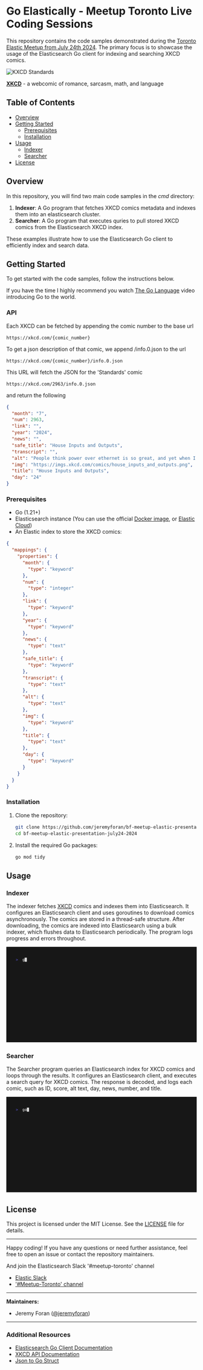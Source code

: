 # Go Elastically - Meetup Toronto Live Coding Sessions

This repository contains the code samples demonstrated during the [Toronto Elastic Meetup from July 24th 2024](https://www.meetup.com/elasticsearch-toronto/events/301905900/). The primary focus is to showcase the usage of the Elasticsearch Go client for indexing and searching XKCD comics.

![KXCD Standards](https://imgs.xkcd.com/comics/standards.png)

[**XKCD**](https://xkcd.com/) - a webcomic of romance, sarcasm, math, and language

## Table of Contents
- [Overview](#overview)
- [Getting Started](#getting-started)
  - [Prerequisites](#prerequisites)
  - [Installation](#installation)
- [Usage](#usage)
  - [Indexer](#indexer)
  - [Searcher](#Searcher)
- [License](#license)

## Overview

In this repository, you will find two main code samples in the *cmd* directory:

1. **Indexer**: A Go program that fetches XKCD comics metadata and indexes them into an elasticsearch cluster.
2. **Searcher**: A Go program that executes quries to pull stored XKCD comics from the Elasticsearch XKCD index.

These examples illustrate how to use the Elasticsearch Go client to efficiently index and search data.

## Getting Started

To get started with the code samples, follow the instructions below.

If you have the time I highly recommend you watch [The Go Language](https://www.youtube.com/watch?v=rKnDgT73v8s) video introducing Go to the world.

### API

Each XKCD can be fetched by appending the comic number to the base url
```
https://xkcd.com/{comic_number}
```

To get a json description of that comic, we append /info.0.json to the url
```
https://xkcd.com/{comic_number}/info.0.json
```

This URL will fetch the JSON for the 'Standards' comic
```
https://xkcd.com/2963/info.0.json
```

and return the following
```json
{
  "month": "7",
  "num": 2963,
  "link": "",
  "year": "2024",
  "news": "",
  "safe_title": "House Inputs and Outputs",
  "transcript": "",
  "alt": "People think power over ethernet is so great, and yet when I try to do water over ethernet everyone yells at me.",
  "img": "https://imgs.xkcd.com/comics/house_inputs_and_outputs.png",
  "title": "House Inputs and Outputs",
  "day": "24"
}
```


### Prerequisites

- Go (1.21+)
- Elasticsearch instance (You can use the official [Docker image](https://www.elastic.co/guide/en/elasticsearch/reference/current/docker.html), or [Elastic Cloud](https://www.elastic.co/cloud))
- An Elastic index to store the XKCD comics:
```json
{
  "mappings": {
    "properties": {
      "month": {
        "type": "keyword"
      },
      "num": {
        "type": "integer"
      },
      "link": {
        "type": "keyword"
      },
      "year": {
        "type": "keyword"
      },
      "news": {
        "type": "text"
      },
      "safe_title": {
        "type": "keyword"
      },
      "transcript": {
        "type": "text"
      },
      "alt": {
        "type": "text"
      },
      "img": {
        "type": "keyword"
      },
      "title": {
        "type": "text"
      },
      "day": {
        "type": "keyword"
      }
    }
  }
}
```

### Installation

1. Clone the repository:

    ```sh
    git clone https://github.com/jeremyforan/bf-meetup-elastic-presentation-july24-2024.git
    cd bf-meetup-elastic-presentation-july24-2024
    ```

2. Install the required Go packages:

    ```sh
    go mod tidy
    ```

## Usage

### Indexer

The indexer fetches [XKCD](https://xkcd.com/) comics and indexes them into Elasticsearch. It configures an Elasticsearch client and uses goroutines to download comics asynchronously. The comics are stored in a thread-safe structure. After downloading, the comics are indexed into Elasticsearch using a bulk indexer, which flushes data to Elasticsearch periodically. The program logs progress and errors throughout.

![Indexer Demo](indexer.gif)

### Searcher

The Searcher program queries an Elasticsearch index for XKCD comics and loops through the results. It configures an Elasticsearch client, and executes a search query for XKCD comics. The response is decoded, and logs each comic, such as ID, score, alt text, day, news, number, and title.

![Searcher Demo](searcher.gif)

## License

This project is licensed under the MIT License. See the [LICENSE](LICENSE) file for details.

---

Happy coding! If you have any questions or need further assistance, feel free to open an issue or contact the repository maintainers.

And join the Elasticsearch Slack '#meetup-toronto' channel
- [Elastic Slack](https://ela.st/slack)
- ['#Meetup-Toronto' channel](https://elasticstack.slack.com/archives/C07AFALCZGB)

---

**Maintainers:**
- Jeremy Foran ([@jeremyforan](https://github.com/jeremyforan))

---

### Additional Resources

- [Elasticsearch Go Client Documentation](https://github.com/elastic/go-elasticsearch)
- [XKCD API Documentation](https://xkcd.com/json.html)
- [Json to Go Struct](https://mholt.github.io/json-to-go/)
